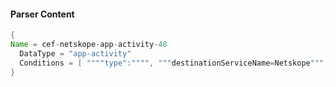 #### Parser Content
```Java
{
Name = cef-netskope-app-activity-48
  DataType = "app-activity"
  Conditions = [ """"type":"""", """destinationServiceName=Netskope""", """"activity":"UploadPart"""" ]
}
```